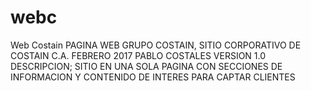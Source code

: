 # webc
Web Costain
     PAGINA WEB GRUPO COSTAIN, SITIO CORPORATIVO DE COSTAIN C.A.
     FEBRERO 2017 
     PABLO COSTALES
     VERSION 1.0
     DESCRIPCION; SITIO EN UNA SOLA PAGINA CON SECCIONES DE INFORMACION
     Y CONTENIDO DE INTERES PARA CAPTAR CLIENTES
     